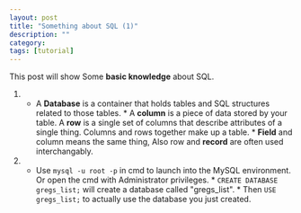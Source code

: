 ```yaml
---
layout: post
title: "Something about SQL (1)"
description: ""
category: 
tags: [tutorial]
---
```


This post will show Some __basic knowledge__ about SQL.

1.    * A __Database__ is a container that holds tables and SQL structures related to those tables.
    * A __column__ is a piece of data stored by your table. A __row__ is a single set of columns that describe attributes of a single thing. Columns and rows together make up a table.
    * __Field__ and column means the same thing, Also row and __record__ are often used interchangably.


2.    * Use `mysql -u root -p` in cmd to launch into the MySQL environment. Or open the cmd with Administrator privileges.
    * `CREATE DATABASE gregs_list;` will create a database called "gregs_list".
    * Then `USE gregs_list;` to actually use the database you just created.






